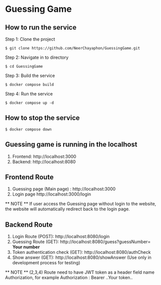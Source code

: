 # Guessing Game

## How to run the service
Step 1: Clone the project
```
$ git clone https://github.com/NeerChayaphon/GuessingGame.git
```
Step 2: Navigate in to directory
```
$ cd GuessingGame
```
Step 3: Build the service
```
$ docker compose build
```
Step 4: Run the service
```
$ docker compose up -d
```

## How to stop the service
```
$ docker compose down
```

## Guessing game is running in the localhost
1. Frontend: http://localhost:3000
2. Backend: http://localhost:8080


## Frontend Route
1. Guessing page (Main page) : http://localhost:3000
2. Login page http://localhost:3000/login

** NOTE
** If user access the Guessing page without login to the website, the website will automatically redirect back to the login page.

## Backend Route
1. Login Route (POST): http://localhost:8080/login 
2. Guessing Route (GET): http://localhost:8080/guess?guessNumber= **Your number** 
3. Token authentication check (GET): http://localhost:8080/authCheck
4. Show answer (GET): http://localhost:8080/showAnswer (Use only in development process for testing)

** NOTE
** (2,3,4) Route need to have JWT token as a header field name Authorization, for example Authorization : Bearer ..Your token..

